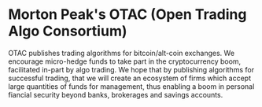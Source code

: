 # Morton Peak's OTAC (Open Trading Algo Consortium)

OTAC publishes trading algorithms for bitcoin/alt-coin exchanges. We encourage micro-hedge funds to take part in the cryptocurrency boom, facilitated in-part by algo trading. 
We hope that by publishing algorithms for successful trading, that we will create an ecosystem of firms which accept large quantities of funds for management, thus enabling a boom in personal fiancial security beyond banks, brokerages and savings accounts. 

